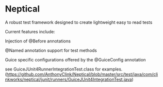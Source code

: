 Neptical
========
A robust test framework designed to create lightweight easy to read tests

Current features include:

Injection of @Before annotations

@Named annotation support for test methods

Guice specific configurations offered by the @GuiceConfig annotation

see GuiceJUnit4RunnerIntegrationTest.class for examples.
(https://github.com/AnthonyClink/Neptical/blob/master/src/test/java/com/clinkworks/neptical/junit/runners/GuiceJUnit4IntegrationTest.java)
